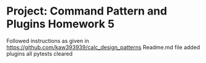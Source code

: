 # Project: Command Pattern and Plugins Homework 5

Followed instructions as given in https://github.com/kaw393939/calc_design_patterns Readme.md file
added plugins
all pytests cleared 
